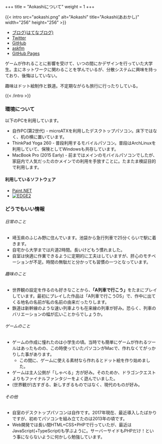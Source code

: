 +++
title = "Aokashiについて"
weight = 1
+++

{{< intro src="aokashi.png" alt="Aokashi" title="Aokashi(あおかし)" width="256" height="256" >}}
<ul>
  <li><a href="http://aokashi.hatenablog.jp" title="Aokashi Room">ブログ(はてなブログ)</a></li>
  <li><a href="https://twitter.com/aokashi" title="Aokashi(あおかし)(@aokashi)">Twitter</a></li>
  <li><a href="https://github.com/aokashi" title="aokashi(Aokashi)">GitHub</a></li>
  <li><a href="https://ask.fm/aokashi" title="Aokashi(@aokashi)">askfm</a></li>
  <li><a href="https://aokashi.github.io/" title="Aokashi Home Pages">GitHub Pages</a></li>
</ul>
<p>ゲームが作れることに影響を受けて、いつの間にかデザインを行っていた大学生。主にネットワークに関わることを学んでいるが、分散システムに興味を持っており、後悔はしていない。</p>
<p>趣味はドット絵制作と鉄道。不定期ながらも旅行に行ったりしている。</p>
{{< /intro >}}

### 環境について

以下のPCを利用しています。

- 自作PC(第2世代) - microATXを利用したデスクトップパソコン。床下ではなく、机の横に置いています。
- ThinkPad Yoga 260 - 普段利用するモバイルパソコン。普段はArchLinuxを利用していて、保険としてWindowsも共存しています。
- MacBook Pro (2015 Early) - 前まではメインのモバイルパソコンでしたが、家庭内で人気だったのかメインでの利用を手放すことに。たまたま検証目的で利用します。

#### 利用しているソフトウェア

- [Paint.NET](http://www.getpaint.net/)
- [![EDGE2](http://takabosoft.com/wp-content/themes/takabosoft/edge2/banner00.png)](http://takabosoft.com/edge2)

### どうでもいい情報

<div class="box is-2-cols">
  <section class="box-items">
    <h6 class="box-items-title">日常のこと</h6>
    <ul>
      <li>埼玉県のふじみ野に住んでいます。池袋から急行列車で25分くらいで駅に着きます。</li>
      <li>自宅から大学までは片道2時間。長いけどもう慣れました。</li>
      <li>自室は快適に作業できるように定期的に工夫はしていますが、肝心のモチベーションが不足。時間の無駄だと分かっても習慣の一つとなっています。</li>
    </ul>
  </section>
  <section class="box-items">
    <h6 class="box-items-title">趣味のこと</h6>
    <ul>
      <li>世界観の設定を作るのも好きなことから、<strong>「A列車で行こう」</strong>をたまにプレイしています。最初にプレイした作品は「A列車で行こうDS」で、作中に出てくる地名の名前が私の名前の由来だったりします。</li>
      <li>鉄道は新幹線のような速い列車よりも在来線の列車が好み。恐らく、列車のバリエーションの幅が広いことからでしょうか。</li>
    </ul>
  </section>
  <section class="box-items">
    <h6 class="box-items-title">ゲームのこと</h6>
    <ul>
      <li>ゲームの作成に憧れたのは小学生の頃。当時でも簡単にゲームが作れるツールはあったものの、この時使っていたパソコンがMacで、作れなくてがっかりした事があります。
        <ul>
          <li>この間に、ゲームに使える素材なら作れるとドット絵を作り始めました。</li>
        </ul></li>
      <li>ゲームは主人公側が「しゃべる」方が好み。そのためか、ドラゴンクエストよりもファイナルファンタジーをよく遊んでいました。</li>
      <li>(世界観が)古すぎる、新しすぎるものではなく、現代のものが好み。</li>
    </ul>
  </section>
  <section class="box-items">
    <h6 class="box-items-title">その他</h6>
    <ul>
      <li>自室のデスクトップパソコンは自作です。2017年現在、最近導入したばかりですが、初めてパソコンを組み立てたのは2013年の頃です。</li>
      <li>Web開発では長い間HTML+CSS+PHPで行っていたが、最近はJavaScript(+TypeScript)も学ぶように。サーバーサイドもPHPだけ！という事にならないように何かしら勉強しています。</li>
    </ul>
  </section>
</div>